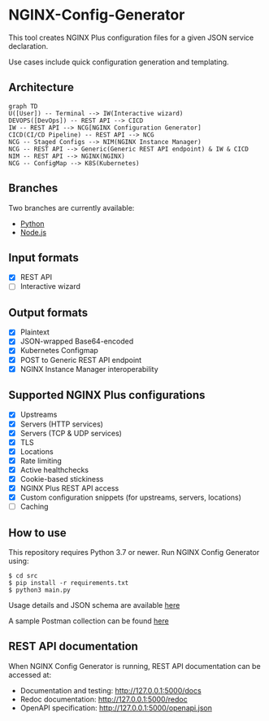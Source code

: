 # NGINX-Config-Generator

This tool creates NGINX Plus configuration files for a given JSON service declaration.

Use cases include quick configuration generation and templating.

## Architecture

```mermaid
graph TD
U([User]) -- Terminal --> IW(Interactive wizard)
DEVOPS([DevOps]) -- REST API --> CICD
IW -- REST API --> NCG[NGINX Configuration Generator]
CICD(CI/CD Pipeline) -- REST API --> NCG
NCG -- Staged Configs --> NIM(NGINX Instance Manager)
NCG -- REST API --> Generic(Generic REST API endpoint) & IW & CICD
NIM -- REST API --> NGINX(NGINX)
NCG -- ConfigMap --> K8S(Kubernetes)
```

## Branches

Two branches are currently available:

- [Python](https://github.com/fabriziofiorucci/NGINX-Config-Generator/tree/main)
- [Node.js](https://github.com/fabriziofiorucci/NGINX-Config-Generator/tree/nodejs)

## Input formats

- [X] REST API
- [ ] Interactive wizard

## Output formats

- [X] Plaintext
- [X] JSON-wrapped Base64-encoded
- [X] Kubernetes Configmap
- [X] POST to Generic REST API endpoint
- [X] NGINX Instance Manager interoperability
  
## Supported NGINX Plus configurations

- [X] Upstreams
- [X] Servers (HTTP services)
- [X] Servers (TCP & UDP services)
- [X] TLS
- [X] Locations
- [X] Rate limiting
- [X] Active healthchecks
- [X] Cookie-based stickiness
- [X] NGINX Plus REST API access
- [X] Custom configuration snippets (for upstreams, servers, locations)
- [ ] Caching

## How to use

This repository requires Python 3.7 or newer.
Run NGINX Config Generator using:

```
$ cd src
$ pip install -r requirements.txt
$ python3 main.py
```

Usage details and JSON schema are available [here](/USAGE.md)

A sample Postman collection can be found [here](/postman)

## REST API documentation

When NGINX Config Generator is running, REST API documentation can be accessed at:

- Documentation and testing: http://127.0.0.1:5000/docs
- Redoc documentation: http://127.0.0.1:5000/redoc
- OpenAPI specification: http://127.0.0.1:5000/openapi.json